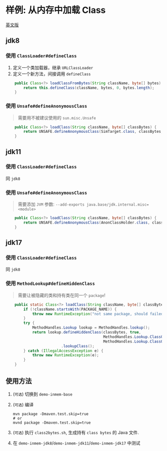 # 样例: 从内存中加载 Class

[英文版](README.md)

## jdk8

### 使用 `ClassLoader#defineClass`

1. 定义一个类加载器，继承 `URLClassLoader`
2. 定义一个新方法，间接调用 `defineClass`

```java
    public Class<?> loadClassFromBytes(String className, byte[] bytes) {
        return this.defineClass(className, bytes, 0, bytes.length);
    }
```

### 使用 `Unsafe#defineAnonymousClass`

> 需要用不被建议使用的 `sun.misc.Unsafe`

```java
    public Class<?> loadClass(String className, byte[] classBytes) {
        return UNSAFE.defineAnonymousClass(SimTarget.class, classBytes, EMPTY_OBJECTS);
    }
```

## jdk11

### 使用 `ClassLoader#defineClass`

同 `jdk8`

### 使用 `Unsafe#defineAnonymousClass`

> 需要添加 `JVM` 参数: `--add-exports java.base/jdk.internal.misc=<module>`

```java
    public Class<?> loadClass(String className, byte[] classBytes) {
        return UNSAFE.defineAnonymousClass(AnonClassHolder.class, classBytes, EMPTY_OBJECTS);
    }
```

## jdk17

### 使用 `ClassLoader#defineClass`

同 `jdk8`

### 使用 `MethodLookup#defineHiddenClass`

> 需要让被隐藏的类和持有类在同一个 `package`!

```java
    public static Class<?> loadClass(String className, byte[] classBytes) {
        if (!className.startsWith(PACKAGE_NAME)) {
            throw new RuntimeException("not same package, should failed");
        }
        try {
            MethodHandles.Lookup lookup = MethodHandles.lookup();
            return lookup.defineHiddenClass(classBytes, true,
                                            MethodHandles.Lookup.ClassOption.NESTMATE,
                                            MethodHandles.Lookup.ClassOption.STRONG)
                         .lookupClass();
        } catch (IllegalAccessException e) {
            throw new RuntimeException(e);
        }
    }
```

## 使用方法

1. (`可选`) 切换到 `demo-inmem-base`
2. (`可选`) 编译

    ```shell
    mvn package -Dmaven.test.skip=true
    # or
    mvnd package -Dmaven.test.skip=true
    ```

3. (`可选`) 执行 `class2bytes.sh`, 生成持有 `class bytes` 的 Java 文件.
4. 在 `demo-inmem-jdk8`/`demo-inmem-jdk11`/`demo-inmem-jdk17` 中测试
